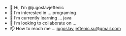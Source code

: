 
- 👋 Hi, I’m @jugoslavjeftenic
- 👀 I’m interested in ... programing
- 🌱 I’m currently learning ... java
- 💞️ I’m looking to collaborate on ... 
- 📫 How to reach me ... jugoslav.jeftenic.su@gmail.com

<!---
jugoslavjeftenic/jugoslavjeftenic is a ✨ special ✨ repository because its `README.md` (this file) appears on your GitHub profile.
You can click the Preview link to take a look at your changes.
--->
